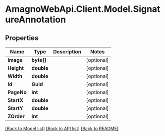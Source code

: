 
# AmagnoWebApi.Client.Model.SignatureAnnotation

## Properties

Name | Type | Description | Notes
------------ | ------------- | ------------- | -------------
**Image** | **byte[]** |  | [optional] 
**Height** | **double** |  | [optional] 
**Width** | **double** |  | [optional] 
**Id** | **Guid** |  | [optional] 
**PageNo** | **int** |  | [optional] 
**StartX** | **double** |  | [optional] 
**StartY** | **double** |  | [optional] 
**ZOrder** | **int** |  | [optional] 

[[Back to Model list]](../README.md#documentation-for-models)
[[Back to API list]](../README.md#documentation-for-api-endpoints)
[[Back to README]](../README.md)

